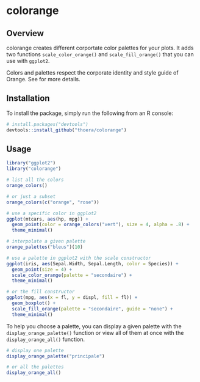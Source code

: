 # colorange

## Overview

colorange creates different corportate color palettes for your plots. It adds two functions `scale_color_orange()` and `scale_fill_orange()` that you can use with `ggplot2`.

Colors and palettes respect the corporate identity and style guide of Orange. See [](https://www.ateliers-orange.fr/index.php?page=marque) for more details.

## Installation

To install the package, simply run the following from an R console:

```r
# install.packages("devtools")
devtools::install_github("thoera/colorange")
```

## Usage

```r
library("ggplot2")
library("colorange")

# list all the colors
orange_colors()

# or just a subset
orange_colors(c("orange", "rose"))

# use a specific color in ggplot2
ggplot(mtcars, aes(hp, mpg)) +
  geom_point(color = orange_colors("vert"), size = 4, alpha = .8) +
  theme_minimal()

# interpolate a given palette
orange_palettes("bleus")(10)

# use a palette in ggplot2 with the scale constructor
ggplot(iris, aes(Sepal.Width, Sepal.Length, color = Species)) +
  geom_point(size = 4) +
  scale_color_orange(palette = "secondaire") +
  theme_minimal()

# or the fill constructor
ggplot(mpg, aes(x = fl, y = displ, fill = fl)) +
  geom_boxplot() +
  scale_fill_orange(palette = "secondaire", guide = "none") +
  theme_minimal()
```

To help you choose a palette, you can display a given palette with the `display_orange_palette()` function or view all of them at once with the `display_orange_all()` function.

```r
# display one palette
display_orange_palette("principale")

# or all the palettes
display_orange_all()
```
